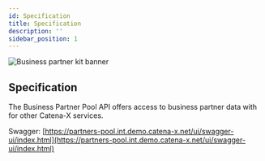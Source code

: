 ```yaml
---
id: Specification
title: Specification
description: ''
sidebar_position: 1
---
```


![Business partner kit banner](@site/static/img/doc-business_partner_header-minified.png)

## Specification

The Business Partner Pool API offers access to business partner data with for other Catena-X services.

Swagger: [https://partners-pool.int.demo.catena-x.net/ui/swagger-ui/index.html](https://partners-pool.int.demo.catena-x.net/ui/swagger-ui/index.html)
